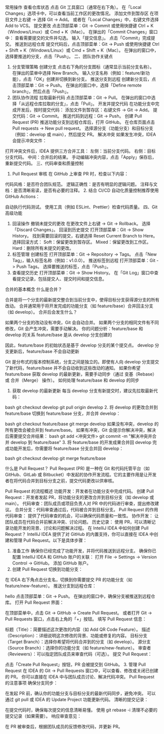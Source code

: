 常用操作
查看仓库状态
点击 Git 工具窗口（通常在右下角）。
在「Local Changes」选项卡中，可以查看当前工作区的更改情况。
添加文件到暂存区
在项目文件上右键 -> 选择 Git -> Add。
或者在「Local Changes」中，右键文件选择 Add to VCS。
提交更改
点击顶部菜单：Git -> Commit 或使用快捷键 Ctrl + K（Windows/Linux）或 Cmd + K（Mac）。
在弹出的「Commit Changes」窗口中：
查看需要提交的文件并勾选。
输入「提交信息」。
点击「Commit」完成提交。
推送到远程仓库
提交代码后，点击顶部菜单：Git -> Push 或使用快捷键 Ctrl + Shift + K（Windows/Linux）或 Cmd + Shift + K（Mac）。
在弹出的窗口中，选择要推送的分支，点击「Push」。
二、团队协作关键点
1. 分支管理策略
   创建分支
   点击右下角的分支图标（通常显示当前分支名称）。
   在弹出的菜单中选择 New Branch。
   输入分支名称（例如：feature/新功能），点击「OK」创建并切换到新分支。
   推送分支到远程
   创建新分支后，点击顶部菜单：Git -> Push。
   在弹出的窗口中，选择「Define remote branch」，然后点击「Push」。
2. 团队协作流程
   拉取最新代码
   点击顶部菜单：Git -> Pull。
   在弹出的窗口中选择「从远程仓库拉取的分支」，点击「Pull」。
   开发并提交代码
   在功能分支中完成开发后，按时提交代码：
   添加文件到暂存区：右键文件 -> Git -> Add。
   提交代码：Git -> Commit。
   推送代码到远程：Git -> Push。
   创建 Pull Request (PR)
   推送功能分支到远程仓库后，打开 GitHub。
   在仓库页面点击 Pull requests -> New pull request。
   选择源分支（功能分支）和目标分支（例如：develop 或 main），然后提交 PR。
   解决冲突
   如果发生冲突，IDEA 会提示冲突文件：

打开冲突文件后，IDEA 提供三方合并工具：
左侧：当前分支代码。
右侧：目标分支代码。
中间：合并后的结果。
手动编辑冲突内容，点击「Apply」保存后，重新提交代码。
三、代码审查和质量控制
1. Pull Request 审核
   在 GitHub 上审查 PR 时，检查以下内容：

代码风格：是否符合团队规范。
逻辑正确性：是否有明显的逻辑问题。
注释与文档：是否清晰易读，是否有必要的注释。
2. 结合 CI/CD
   自动化质量控制推荐使用 GitHub Actions：

自动执行代码测试。
使用工具（例如 ESLint、Prettier）检查代码质量。
四、Git 高级功能
1. 回滚操作
   撤销未提交的更改
   在更改文件上右键 -> Git -> Rollback。
   选择「Discard Changes」。
   回滚到历史提交
   打开顶部菜单：Git -> Show History。
   找到需要回滚的提交，右键选择 Reset Current Branch to Here。
   选择回滚方式：
   Soft：保留更改到暂存区。
   Mixed：保留更改到工作区。
   Hard：删除所有未提交的更改。
2. 标签管理
   创建标签
   打开顶部菜单：Git -> Repository -> Tags。
   点击「New Tag」，输入标签名称（例如：v1.0.0）。
   推送标签到远程
   打开顶部菜单：Git -> Push Tags。
   选择要推送的标签，点击「Push」。
3. 查看提交历史
   打开顶部菜单：Git -> Show History。
   在「Git Log」窗口中查看提交记录，包括提交人、提交时间和提交信息。

合并的基本概念
什么是合并？

合并是将一个分支的最新提交整合到当前分支中，使得目标分支获得源分支的所有改动。
合并通常用于将开发完成的功能分支（如 feature/base）合并回主分支（如 develop）。
合并后会发生什么？

如果两个分支的改动没有冲突，Git 会自动合并。
如果两个分支的相同文件有不同修改，Git 会产生冲突，需要手动解决。
你的问题分析：feature/base 和 develop 的关系
feature/base 是从 develop 分支创建的

因此，feature/base 的初始状态是基于 develop 分支的某个提交点。
develop 分支更新后，feature/base 不会自动更新

Git 是分布式的版本控制系统，分支之间是独立的。即使有人向 develop 分支提交了新代码，feature/base 并不会自动收到这些改动的通知。
如果你希望 feature/base 获取 develop 的最新更新，需要手动同步（通过 变基（Rebase） 或 合并（Merge） 操作）。
如何处理 feature/base 和 develop 的同步
1. 获取 develop 的最新更新
   每当 develop 分支有新提交时，建议先拉取最新代码：

bash
git checkout develop
git pull origin develop
2. 将 develop 的更改合并到 feature/base
   切换到 feature/base 分支，并合并 develop：

bash
git checkout feature/base
git merge develop
如果没有冲突，develop 的所有更改会被合并到 feature/base。
如果有冲突，Git 会提示你解决冲突，解决后需要提交合并结果：
bash
git add <冲突文件>
git commit -m "解决冲突并合并 develop 到 feature/base"
3. 将 feature/base 的开发成果合并回 develop
   完成功能开发后，你需要将 feature/base 分支合并回 develop：

bash
git checkout develop
git merge feature/base



什么是 Pull Request？
Pull Request (PR) 是一种在 Git 和代码托管平台（如 GitHub、GitLab 或 Bitbucket）中发起的协作开发流程。它的主要作用是让开发者在将代码合并到目标分支之前，提交代码更改以供审核。

Pull Request 的流程概述
功能开发：开发者在功能分支中完成代码。
创建 Pull Request：开发者发起 PR，将功能分支的更改合并到目标分支（如 develop 或 main）。
代码审查：团队成员或项目负责人对 PR 中的代码进行审查，提出修改建议。
合并分支：代码审查通过后，代码被合并到目标分支。
Pull Request 的作用
代码审查：
提供了代码审查的机会，可以确保代码质量和一致性。
协作开发：
让团队成员在代码合并前解决冲突、讨论问题。
历史记录：
使用 PR，可以清晰记录功能开发的背景、讨论和问题解决过程。
在 IntelliJ IDEA 中如何创建 Pull Request？
IntelliJ IDEA 提供了对 GitHub 的内置支持，你可以直接在 IDEA 中创建和管理 Pull Request。以下是具体步骤：

1. 准备工作
   确保你已经完成了功能开发，并将代码推送到远程分支。
   确保你已配置 IntelliJ IDEA 和 GitHub 账户的关联：
   打开 File -> Settings -> Version Control -> GitHub。
   添加 GitHub 账户。
2. 创建 Pull Request
   切换到功能分支：

在 IDEA 右下角点击分支名，切换到你需要提交 PR 的功能分支（如 feature/new-feature）。
推送分支到远程仓库：

hello
点击顶部菜单：Git -> Push。
在弹出的窗口中，确保分支被推送到远程仓库。
打开 Pull Request 界面：

在顶部菜单中，点击 Git -> GitHub -> Create Pull Request。
或者打开 Git -> Pull Requests 窗口，点击右上角的「+」按钮。
填写 Pull Request 信息：

标题（Title）：简要描述这次更改的内容（如 Add QR Code Feature）。
描述（Description）：详细说明这次修改的背景、功能或修复的内容。
目标分支（Target Branch）：选择你希望将代码合并到的分支（如 develop）。
源分支（Source Branch）：选择你的功能分支（如 feature/new-feature）。
审查者（Reviewers）：可以指定团队成员来审查代码（可选）。
提交 Pull Request：

点击「Create Pull Request」按钮，PR 会被提交到 GitHub。
3. 管理 Pull Request
   在 IDEA 的 Git -> Pull Requests 窗口中，可以查看、修改或关闭已创建的 PR。
   你可以直接在 IDEA 中与团队成员讨论、解决代码冲突。
   Pull Request 的注意事项
   确保分支同步：

在发起 PR 前，确认你的功能分支与目标分支的最新代码同步，避免冲突。
可以通过 git pull 或 IDEA 的 Update Project 功能更新代码。
清晰的提交记录：

在提交代码时，确保每次提交的信息清晰易懂。
使用 git rebase -i 清理不必要的提交记录（如果需要）。
响应审查意见：

在 PR 被审查后，根据团队成员的反馈修改代码，并更新 PR。